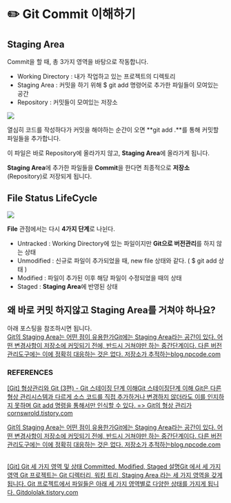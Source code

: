 # ✏️ Git Commit 이해하기

## Staging Area

Commit을 할 때, 총 3가지 영역을 바탕으로 작동합니다.

* Working Directory : 내가 작업하고 있는 프로젝트의 디렉토리
* Staging Area : 커밋을 하기 위해 $ git add 명령어로 추가한 파일들이 모여있는 공간
* Repository : 커밋들이 모여있는 저장소

![](https://blog.kakaocdn.net/dn/mtzJ7/btq9PUXFlUj/NAqKtGV9XIWHwhA1fq7BY1/img.png)

열심히 코드를 작성하다가 커밋을 해야하는 순간이 오면 **git add .**를 통해 커밋할 파일들을 추가합니다.

이 파일은 바로 Repository에 올라가지 않고, **Staging Area**에 올라가게 됩니다.

**Staging Area**에 추가한 파일들을 **Commit**을 한다면 최종적으로 **저장소**\(Repository\)로  저장되게 됩니다.

## File Status LifeCycle

![](https://blog.kakaocdn.net/dn/bYqijC/btq9MF1MxCE/05HbpzPuo2hk9Kn0dDt3mK/img.png)

**File** 관점에서는 다시 **4가지 단계**로 나뉜다.

* Untracked : Working Directory에 있는 파일이지만 **Git으로 버전관리**를 하지 않는 상태
* Unmodified : 신규로 파일이 추가되었을 때, new file 상태와 같다. \( $ git add 상태 \)
* Modified : 파일이 추가된 이후 해당 파일이 수정되었을 때의 상태
* Staged : **Staging Area**에 반영된 상태

## 왜 바로 커밋 하지않고 Staging Area를 거쳐야 하나요?

아래 포스팅을 참조하시면 됩니다.[  
Git의 Staging Area는 어떤 점이 유용한가Git에는 Staging Area라는 공간이 있다. 어떤 변경사항이 저장소에 커밋되기 전에, 반드시 거쳐야만 하는 중간단계이다. 다른 버전관리도구에는 이에 정확히 대응하는 것은 없다. 저장소가 추적하는blog.npcode.com](https://blog.npcode.com/2012/10/23/git%EC%9D%98-staging-area%EB%8A%94-%EC%96%B4%EB%96%A4-%EC%A0%90%EC%9D%B4-%EC%9C%A0%EC%9A%A9%ED%95%9C%EA%B0%80/)

### REFERENCES

[\[Git\] 형상관리와 Git \(3편\) - Git 스테이징 단계 이해Git 스테이징단계 이해 Git은 다른 형상 관리시스템과 다르게 소스 코드를 직접 추가하거나 변경하지 않더라도 이를 인지하지 못하며 Git add 명령을 통해서만 인식할 수 있다. =&gt; Git의 형상 관리가cornswrold.tistory.com](https://cornswrold.tistory.com/71#google_vignette)



[Git의 Staging Area는 어떤 점이 유용한가Git에는 Staging Area라는 공간이 있다. 어떤 변경사항이 저장소에 커밋되기 전에, 반드시 거쳐야만 하는 중간단계이다. 다른 버전관리도구에는 이에 정확히 대응하는 것은 없다. 저장소가 추적하는blog.npcode.com](https://blog.npcode.com/2012/10/23/git%EC%9D%98-staging-area%EB%8A%94-%EC%96%B4%EB%96%A4-%EC%A0%90%EC%9D%B4-%EC%9C%A0%EC%9A%A9%ED%95%9C%EA%B0%80/)

[  
\[Git\] Git 세 가지 영역 및 상태 Committed, Modified, Staged 설명Git 에서 세 가지 영역 Git 프로젝트는 Git 디렉터리, 워킹 트리, Staging Area 라는 세 가지 영역을 갖게 됩니다. Git 프로젝트에서 파일들은 아래 세 가지 영역별로 다양한 상태를 가지게 됩니다. Gitdololak.tistory.com](https://dololak.tistory.com/303)  
  


